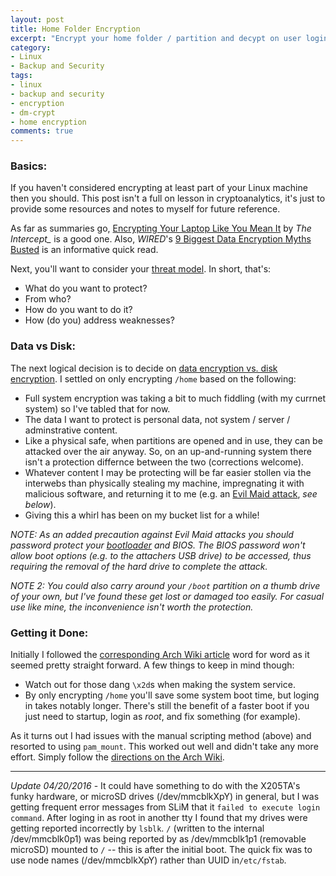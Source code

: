 ```yaml
---
layout: post
title: Home Folder Encryption
excerpt: "Encrypt your home folder / partition and decypt on user login"
category:
- Linux
- Backup and Security
tags:
- linux
- backup and security
- encryption
- dm-crypt
- home encryption
comments: true
---
```


### Basics:

If you haven't considered encrypting at least part of your Linux machine then you should.  This post isn't a full on lesson in 
cryptoanalytics, it's just to provide some resources and notes to myself for future reference.

As far as summaries go, [Encrypting Your Laptop Like You Mean It](https://theintercept.com/2015/04/27/encrypting-laptop-like-mean/) by *The 
Intercept_* is a good one.  Also, *WIRED*'s [9 Biggest Data 
Encryption Myths Busted](http://www.wired.com/insights/2013/05/9-biggest-data-encryption-myths-busted-2/) is an informative quick read.

Next, you'll want to consider your [threat model](https://wiki.archlinux.org/index.php/disk_encryption#Choosing_a_setup).  In short, that's:

- What do you want to protect?
- From who?
- How do you want to do it?
- How (do you) address weaknesses?

### Data vs Disk:

The next logical decision is to decide on [data encryption vs. disk 
encryption](https://wiki.archlinux.org/index.php/disk_encryption#Data_encryption_vs_system_encryption).  I settled on only encrypting 
```/home``` based on the following:

- Full system encryption was taking a bit to much fiddling (with my currnet system) so I've tabled that for now.
- The data I want to protect is personal data, not system / server / adminstrative content.
- Like a physical safe, when partitions are opened and in use, they can be attacked over the air anyway.  So, on an up-and-running system there 
isn't a protection differnce between the two (corrections welcome).
- Whatever content I may be protecting will be far easier stollen via the interwebs than physically stealing my machine, impregnating it with 
malicious software, and returning it to me (e.g. an [Evil Maid attack](http://searchsecurity.techtarget.com/definition/evil-maid-attack), *see 
below*).
- Giving this a whirl has been on my bucket list for a while!

*NOTE:  As an added precaution against Evil Maid attacks  you should password protect your 
[bootloader](https://wiki.archlinux.org/index.php/Boot_loaders) and BIOS.  The BIOS password won't allow boot options (e.g. to the attachers 
USB drive) to be accessed, thus requiring the removal of the hard drive to complete the attack.*

*NOTE 2:  You could also carry around your ```/boot``` partition on a thumb drive of your own, but I've found these get lost or damaged too 
easily.  For casual use like mine, the inconvenience isn't worth the protection.*

### Getting it Done:

Initially I followed the [corresponding Arch Wiki article](https://wiki.archlinux.org/index.php/Dm-crypt/Mounting_at_login) word for word as it
seemed pretty straight forward.  A few things to keep in mind though:

- Watch out for those dang ```\x2d```s when making the system service.
- By only encrypting ```/home``` you'll save some system boot time, but loging in takes notably longer.  There's still the benefit of a faster 
boot if you just need to startup, login as *root*, and fix something (for example).

As it turns out I had issues with the manual scripting method (above) and resorted to using ```pam_mount```.  This worked out well and didn't take
any more effort.  Simply follow the [directions on the Arch Wiki](https://wiki.archlinux.org/index.php/Pam_mount
).


-----
*Update 04/20/2016* - It could have something to do with the X205TA's funky hardware, or microSD drives (/dev/mmcblkXpY) in general, but I was 
getting frequent error messages from SLiM that it ```failed to execute login command```.  After loging in as root in another tty I found that 
my drives were getting reported incorrectly by ```lsblk```.  ```/``` (written to the internal /dev/mmcblk0p1) was being 
reported by as /dev/mmcblk1p1 (removable microSD) mounted to ```/``` -- this is after the initial boot.  The quick fix was to use node 
names (/dev/mmcblkXpY) rather than UUID in```/etc/fstab```.
